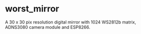 # worst_mirror
A 30 x 30 pix resolution digital mirror with 1024 WS2812b matrix, ADNS3080 camera module and ESP8266.

